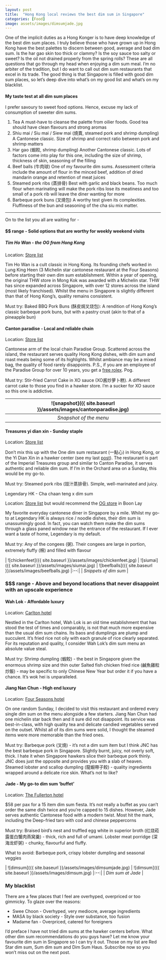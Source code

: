 ```yaml
---
layout: post
title:  "Hong Kong local reviews the best dim sum in Singapore"
categories: [Food]
image: assets/images/dimsumjade.jpg
---
```

One of the implicit duties as a Hong Konger is to have deep knowledge of the best dim sum places. I truly believe those who have grown up in Hong Kong have the best palettes to discern between good, average and bad dim sum. Is the har gao skin too thick or clammy? Is the soy sauce too salty or sweet? Is the oil not drained properly from the spring rolls? These are all questions that go through my head when enjoying a dim sum meal. I’m no arbiter of the tradition, but I do want to call out dim sum restaurants that excel in its trade. The good thing is that Singapore is filled with good dim sum places, so let’s deep dive into what’s on my good list and what’s on my blacklist.

#### My taste test at all dim sum places

I prefer savoury to sweet food options. Hence, excuse my lack of consumption of sweeter dim sums.

1. Tea
 A must-have to cleanse the palette from oilier foods. Good tea should have clean flavours and strong aromas
2. Shiu mai / Siu mai / Siew mai (燒賣, steamed pork and shrimp dumpling)
 A Cantonese classic. Size of shrimp and correct ratio between pork and shrimp matters
3. Har gao (蝦餃, shrimp dumpling)
 Another Cantonese classic. Lots of factors come into play for this one, including the size of shrimp, thickness of skin, seasoning of the filling
4. Beef balls (牛肉球)
 One of my favourite dim sums. Assessment criteria include the amount of flour in the minced beef, addition of dried mandarin orange and retention of meat juices
5. Steamed pork ribs (蒸排骨)
 Best with garlic and black beans. Too much flour when marinating will make the pork ribs lose its meatiness and too small of a pork rib will leave the diner wanting for more
6. Barbeque pork buns (叉燒包)
 A worthy test given its complexities. Fluffiness of the bun and seasoning of the cha siu mix matter.

---

On to the list you all are waiting for -

#### $$ range - Solid options that are worthy for weekly weekend visits

##### Tim Ho Wan - the OG from Hong Kong

Location: [Store list](https://www.timhowan.com/our-stores/)

Tim Ho Wan is a cult classic in Hong Kong. Its founding chefs worked in Lung King Heen (3 Michelin star cantonese restaurant at the Four Seasons) before starting their own dim sum establishment. Within a year of opening, the original THW store in Mong Kok was awarded with a Michelin star. THW has since expanded across Singapore, with over 12 stores across the island (most likely franchised). Whilst the menu in Singapore is slightly different than that of Hong Kong’s, quality remains consistent.

Must try: Baked BBQ Pork Buns (酥皮焗叉烧包): A rendition of Hong Kong’s classic barbeque pork buns, but with a pastry crust (akin to that of a pineapple bun)

#### Canton paradise - Local and reliable chain

Location: [Store list](https://www.paradisegp.com/restaurant-locator/?Locate=Canton%20Paradise)

Cantonese arm of the local chain Paradise Group. Scattered across the island, the restaurant serves quality Hong Kong dishes, with dim sum and roast meats being some of its highlights. Whilst ambiance may be a mixed bag, the quality of food rarely disappoints. P.S., if you are an employee of the Paradise Group for over 10 years, you get a [free rolex](https://mothership.sg/2023/03/paradise-group-rolex/). Pog.

Must try: Stir-fried Carrot Cake in XO sauce (XO酱炒萝卜糕). A different carrot cake to those you find in a hawker store. I’m a sucker for XO sauce so this one is addictive.

| ![snapshot]({{ site.baseurl }}/assets/images/cantonparadise.jpg)
|:--:| 
|  *Snapshot of the menu*  |

#### Treasures yi dian xin - Sunday staple
Location: [Store list](https://www.imperialtreasure.com/restaurants)

Don’t mix this up with the One dim sum restaurant (一點心) in Hong Kong, or the Yi Dian Xin in a hawker center (see my last [post](https://fromhktosg.github.io/stablenation/)). The restaurant is part of the Imperial Treasures group and similar to Canton Paradise, it serves authentic and reliable dim sum. If I’m in the Orchard area on a Sunday, this would be my go-to.

Must try: Steamed pork ribs (豉汁蒸排骨). Simple, well-marinated and juicy.

Legendary HK - Cha chaan teng x dim sum

Location: [Store list](https://lhk.com.sg/) but would recommend the [OG store](https://www.google.com/maps/place/Legendary+Hong+Kong+Restaurant+%E9%A6%99%E6%B8%AF%E5%82%B3%E5%A5%87%E9%A4%90%E5%BB%B3/@1.3394886,103.7052064,15z/data=!4m2!3m1!1s0x0:0xe9ef409f45cc108e?sa=X&ved=2ahUKEwi6k_fb_dj9AhV-DLcAHaX6DxMQ_BJ6BQiCARAI) in Boon Lay 

My favorite everyday cantonese diner in Singapore by a mile. Whilst my go-to at Legendary HK is always rice / noodle dishes, their dim sum is unassumingly good. In fact, you can watch them make the dim sums through a glass paned window near the entrance of the restaurant. If I ever want a taste of home, Legendary is my default.

Must try: Any of the congees (粥). Their congees are large in portion, extremely fluffy (棉) and filled with flavour

| ![chickenfeet]({{ site.baseurl }}/assets/images/chickenfeet.jpg)
| ![siumai]({{ site.baseurl }}/assets/images/siumai.jpg)
| ![beefballs]({{ site.baseurl }}/assets/images/beefballs.jpg)
|:--:| 
|  *Snippets of dim sum*  |

### $$$ range - Above and beyond locations that never disappoint with an upscale experience

#### Wah Lok - Affordable luxury

Location: [Carlton hotel](https://www.google.com/maps/place/Wah+Lok+Cantonese+Restaurant/@1.2959685,103.852255,15z/data=!4m6!3m5!1s0x31da19a45dd5379f:0x8a332c8a2e199fe9!8m2!3d1.2959685!4d103.852255!16s%2Fg%2F1tf40glq)

Nestled in the Carlton hotel, Wah Lok is an old time establishment that has stood the test of times and comparably, is not that much more expensive than the usual dim sum chains. Its baos and dumplings are plump and succulent. It’s fried rice not oily with each granule of rice clearly separated. For its reputation and quality, I consider Wah Lok’s dim sum menu an absolute value steal.

Must try: Shrimp dumpling (蝦餃) - the best in Singapore given the enormous shrimp size and thin outer Salted fish chicken fried rice (鹹魚雞粒炒飯) - may be specific to only Chinese New Year but order it if you have a chance. It’s wok hei is unparalleled.

#### Jiang Nan Chun - High end luxury

Location: [Four Seasons hotel](https://www.google.com/maps/place/Jiang-Nan+Chun/@1.3051922,103.8284188,15z/data=!4m2!3m1!1s0x0:0xf27b51293cfa7bd2?sa=X&ved=2ahUKEwjnhLONgtn9AhXOTmwGHTD3DrIQ_BJ6BAh-EAg)

On one random Sunday, I decided to visit this restaurant and ordered every single dim sum on the menu alongside a few starters. Jiang Nan Chun had  one michelin star back then and it sure did not disappoint. Its service was best-in-class, with high quality tea and delicate candied vegetables served on the outset. Whilst all of its dim sums were solid, I thought the steamed items were more memorable than the fried ones.

Must try: Barbeque pork (叉燒) - it’s not a dim sum item but I think JNC has the best barbeque pork in Singapore. Slightly burnt, juicy, not overly soft, thick. I hate it when Singapore hawkers slice their barbeque pork thinly. JNC does just the opposite and provides you with a slab of heaven. Steamed lobster and scallop dumpling (龍蝦帶子餃) - quality ingredients wrapped around a delicate rice skin. What’s not to like?

#### Jade - My go-to dim sum ‘buffet’

Location: [The Fullerton hotel](https://www.fullertonhotels.com/fullerton-hotel-singapore/dining/restaurants-and-bars/jade)

$58 per pax for a 15 item dim sum fiesta. It’s not really a buffet as you can’t order the same dish twice and you’re capped to 15 dishes. However, Jade serves authentic Cantonese food with a modern twist. Most hit the mark, including the Deep-fried taro with cod and chinese peppercorns

Must try: Braised bird’s nest and truffled egg white in superior broth (红烧菘露蛋白蟹肉燕窝羹) - thick, rich and full of umami. Lobster meat porridge (深海龙虾粥) - chunky, flavourful and fluffy.

What to avoid: Barbeque pork, crispy lobster dumpling and seasonal veggies

| ![dimsum]({{ site.baseurl }}/assets/images/dimsumjade.jpg)
| ![dimsum]({{ site.baseurl }}/assets/images/dimsum.jpg)
|:--:| 
|  *Dim sum at Jade*  |

### My blacklist
There are a few places that I feel are overhyped, overpriced or too gimmicky. To glaze over the reasons: 

+ Swee Choon - Overhyped, very mediocre, average ingredients
+ MASA by black society - Style over substance, too fusion
+ Madame fan - Overpriced, catered for foreigners

I’d preface I have not tried dim sums at the hawker centers before. What other dim sum recommendations do you guys have? Let me know your favourite dim sum in Singapore so I can try it out. Those on my list are Red Star dim sum, Sum dim sum and Dim Sum Haus. Subscribe now so you won’t miss out on the next post.